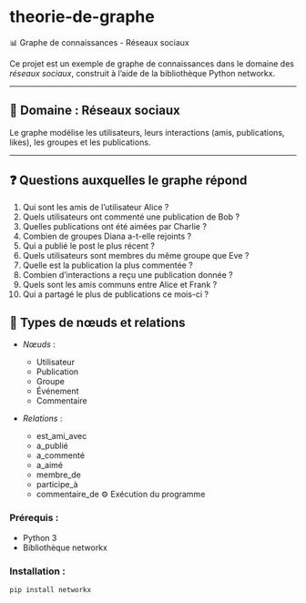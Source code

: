 # theorie-de-graphe
 📊 Graphe de connaissances - Réseaux sociaux

Ce projet est un exemple de graphe de connaissances dans le domaine des *réseaux sociaux*, construit à l’aide de la bibliothèque Python networkx.

---

## 🧠 Domaine : Réseaux sociaux

Le graphe modélise les utilisateurs, leurs interactions (amis, publications, likes), les groupes et les publications.

---

## ❓ Questions auxquelles le graphe répond

1. Qui sont les amis de l’utilisateur Alice ?
2. Quels utilisateurs ont commenté une publication de Bob ?
3. Quelles publications ont été aimées par Charlie ?
4. Combien de groupes Diana a-t-elle rejoints ?
5. Qui a publié le post le plus récent ?
6. Quels utilisateurs sont membres du même groupe que Eve ?
7. Quelle est la publication la plus commentée ?
8. Combien d’interactions a reçu une publication donnée ?
9. Quels sont les amis communs entre Alice et Frank ?
10. Qui a partagé le plus de publications ce mois-ci ?

## 🧩 Types de nœuds et relations

- *Nœuds* :
  - Utilisateur
  - Publication
  - Groupe
  - Événement
  - Commentaire

- *Relations* :
  - est_ami_avec
  - a_publié
  - a_commenté
  - a_aimé
  - membre_de
  - participe_à
  - commentaire_de
⚙️ Exécution du programme
### Prérequis :
- Python 3
- Bibliothèque networkx

### Installation :
```bash
pip install networkx
